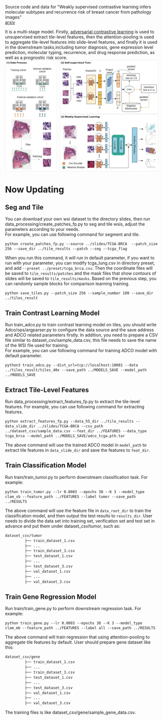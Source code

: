 # 
Source code and data for
"Weakly supervised contrastive learning infers molecular subtypes and recurrence risk of breast cancer from pathology images"  
[arxiv](https://www.biorxiv.org/content/10.1101/2023.04.13.536813v1)

It is a multi-stage model. 
Firstly, [adversarial contrastive learning](https://arxiv.org/abs/2011.08435) is used to unsupervised extract tile-level features, 
then the attention-pooling is used to aggregate tile-level features into slide-level features, 
and finally it is used in the downstream tasks,including tumor diagnosis, gene expression level prediction, molecular typing, recurrence, and drug response prediction, as well as a prognostic risk score.
![avatar](framework.jpg)

# Now Updating

## Seg and Tile
You can download your own wsi dataset to the directory slides, 
then run data_processing/create_patches_fp.py to seg and tile wsis, 
adjust the parameters according to your needs.  
For example, you can use following command for segment and tile.  
``` shell
python create_patches_fp.py --source ../slides/TCGA-BRCA  --patch_size 256 --save_dir ../tile_results --patch --seg --tcga_flag
```  
When you run this command, it will run in default parameter, if you want to run with your parameter, you can modify tcga_lung.csv in directory preset, and add ```--preset ../preset/tcga_brca.csv```.
Then the coordinate files will be saved to ```tile_results/patches``` and the mask files that show contours of slides will be saved to ```tile_results/masks```.
Based on the previous step, you can randomly sample blocks for comparison learning training.
``` shell
python save_tiles.py --patch_size 256 --sample_number 100 --save_dir ../tiles_result
```  

## Train Contrast Learning Model
Run train_adco.py to train contrast learning model on tiles,
you should write Adco/ops/argparser.py to configure the data source
and the save address and ADCO related parameters firstly.
In addition, you need to prepare a CSV file similar to dataset_csv/sample_data.csv,
this file needs to save the name of the WSI file used for training.  
For example, you can use following command for training ADCO model with default parameter.  
``` shell
python3 train_adco.py --dist_url=tcp://localhost:10001 --data ../tiles_result/tiles_40x --save_path ../MODELS_SAVE --model_path ../MODELS_SAVE
```  

## Extract Tile-Level Features
Run data_processing/extract_features_fp.py to extract the tile-level features.
For example, you can use following command for extracting features.  
``` shell
python extract_features_fp.py --data_h5_dir ../tile_results --data_slide_dir ../slides/TCGA-BRCA --csv_path ../dataset_csv/sample_data.csv --feat_dir ../FEATURES --data_type tcga_brca --model_path ../MODELS_SAVE/adco_tcga.pth.tar
```  
The above command will use the trained ADCO model in ```model_path``` to extract tile features in ```data_slide_dir```
and save the features to ```feat_dir```. 

## Train Classification Model
Run train/train_tumor.py to perform downstream classification task. For example:  
``` shell
python train_tumor.py --lr 0.0003 --epochs 30 --K 3 --model_type clam_sb --feature_path ../FEATURES --label tumor --save_path ../RESULTS
```  
The above command will use the feature file in ```data_root_dir``` to train the classification model, and then output the test results to ```results_dir```.
User needs to divide the data set into training set, verification set and test set in advance and put them under dataset_csv/tumor, such as:  
``` bash
dataset_csv/tumor
	     ├── train_dataset_1.csv
	     ├── ...
	     ├── train_dataset_3.csv
	     ├── test_dataset_1.csv
	     ├── ...
	     ├── test_dataset_3.csv
	     ├── val_dataset_1.csv
	     ├── ...
	     ├── val_dataset_3.csv
```
## Train Gene Regression Model
Run train/train_gene.py to perform downstream regression task. For example:  
``` shell
python train_gene.py --lr 0.0003 --epochs 30 --K 3 --model_type clam_mb --feature_path ../FEATURES --label all --save_path ../RESULTS
```  
The above command will train regression that using attention-pooling to aggregate tile features by default. User should prepare gene dataset like this:  
``` bash
dataset_csv/gene
	     ├── train_dataset_1.csv
	     ├── ...
	     ├── train_dataset_3.csv
	     ├── test_dataset_1.csv
	     ├── ...
	     ├── test_dataset_3.csv
	     ├── val_dataset_1.csv
	     ├── ...
	     ├── val_dataset_3.csv
```  
The training files is like dataset_csv/gene/sample_gene_data.csv.


